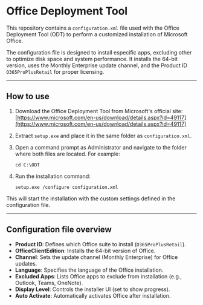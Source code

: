 # Office Deployment Tool

This repository contains a `configuration.xml` file used with the Office Deployment Tool (ODT) to perform a customized installation of Microsoft Office.

The configuration file is designed to install especific apps, excluding other to optimize disk space and system performance. It installs the 64-bit version, uses the Monthly Enterprise update channel, and the Product ID `O365ProPlusRetail` for proper licensing.

---

## How to use

1. Download the Office Deployment Tool from Microsoft's official site:
   [https://www.microsoft.com/en-us/download/details.aspx?id=49117](https://www.microsoft.com/en-us/download/details.aspx?id=49117)

2. Extract `setup.exe` and place it in the same folder as `configuration.xml`.

3. Open a command prompt as Administrator and navigate to the folder where both files are located. For example:

   ```
   cd C:\ODT
   ```

4. Run the installation command:

   ```
   setup.exe /configure configuration.xml
   ```

This will start the installation with the custom settings defined in the configuration file.

---

## Configuration file overview
* **Product ID**: Defines which Office suite to install (`O365ProPlusRetail`).
* **OfficeClientEdition**: Installs the 64-bit version of Office.
* **Channel**: Sets the update channel (Monthly Enterprise) for Office updates.
* **Language**: Specifies the language of the Office installation.
* **Excluded Apps**: Lists Office apps to exclude from installation (e.g., Outlook, Teams, OneNote).
* **Display Level**: Controls the installer UI (set to show progress).
* **Auto Activate**: Automatically activates Office after installation.
